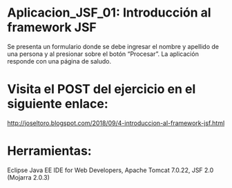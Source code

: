 # Aplicacion_JSF_01: Introducción al framework JSF
Se presenta un formulario donde se debe ingresar el nombre y apellido de una persona y al presionar sobre el botón “Procesar”. La aplicación responde con una página de saludo.

# Visita el POST del ejercicio en el siguiente enlace:
http://joseltoro.blogspot.com/2018/09/4-introduccion-al-framework-jsf.html

# Herramientas:
Eclipse Java EE IDE for Web Developers,
Apache Tomcat 7.0.22,
JSF 2.0 (Mojarra 2.0.3)
